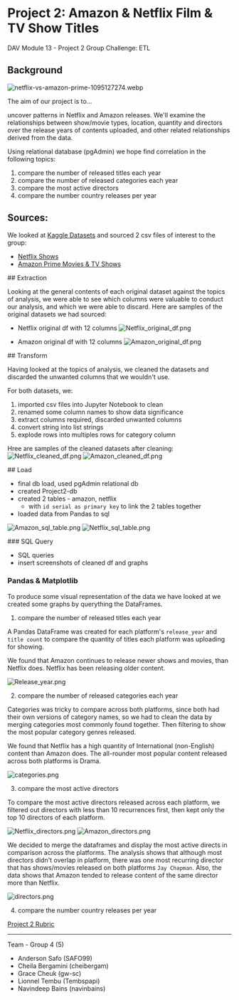 # Project 2: Amazon & Netflix Film & TV Show Titles
DAV Module 13 - Project 2 Group Challenge: ETL

## Background 

![netflix-vs-amazon-prime-1095127274.webp](Images/netflix-vs-amazon-prime-1095127274.webp)

<!-- 

√ Proposal cites at least two sources of data
√ Proposal includes the type of final production database to load the data into (relational or non-relational)
√ Gives relevant and succinct description of findings (2–3 sentences)

-->

The aim of our project is to...
<!-- uncover patterns in credit card fraud. We’ll examine relationships between transaction types and location, purchase prices and times of day, purchase trends over the course of a year, and other related relationships derived from the data. -->
uncover patterns in Netflix and Amazon releases. We'll examine the relationships between show/movie types, location, quantity and directors over the release years of contents uploaded, and other related relationships derived from the data.

Using relational database (pgAdmin) we hope find correlation in the following topics:
1. compare the number of released titles each year
2. compare the number of released categories each year
3. compare the most active directors
4. compare the number country releases per year


## Sources:

We looked at [Kaggle Datasets](https://www.kaggle.com/datasets/) and sourced 2 csv files of interest to the group:
* [Netflix Shows](https://www.kaggle.com/datasets/shivamb/netflix-shows)
* [Amazon Prime Movies & TV Shows](https://www.kaggle.com/datasets/shivamb/amazon-prime-movies-and-tv-shows)

<!-- 

√ Extract: indicates the original data sources and how the data were formatted at a professional level
√ Transform: explains what data clearing or transformation was required at a professional level
√ Load: explains the final database, tables/collections, and why the topic was chosen at a professional level 

-->

## Extraction

Looking at the general contents of each original dataset against the topics of analysis, we were able to see which columns were valuable to conduct our analysis, and which we were able to discard. Here are samples of the original datasets we had sourced:

* Netflix original df with 12 columns
![Netflix_original_df.png](Images/Netflix_original_df.png)

* Amazon original df with 12 columns
![Amazon_original_df.png](Images/Amazon_original_df.png)


## Transform

Having looked at the topics of analysis, we cleaned the datasets and discarded the unwanted columns that we wouldn't use.

For both datasets, we:
1. imported csv files into Jupyter Notebook to clean
2. renamed some column names to show data significance
3. extract columns required, discarded unwanted columns
4. convert string into list strings
5. explode rows into multiples rows for category column

Hree are samples of the cleaned datasets after cleaning:
![Netflix_cleaned_df.png](Images/Netflix_cleaned_df.png)
![Amazon_cleaned_df.png](Images/Amazon_cleaned_df.png)


## Load

* final db load, used pgAdmin relational db
* created Project2-db
* created 2 tables - amazon, netflix
    * with `id serial as primary key` to link the 2 tables together
* loaded data from Pandas to sql

![Amazon_sql_table.png](Images/Amazon_sql_table.png)
![Netflix_sql_table.png](Images/Netflix_sql_table.png)

### SQL Query

* SQL queries
* insert screenshots of cleaned df and graphs

### Pandas & Matplotlib

To produce some visual representation of the data we have looked at we created some graphs by querything the DataFrames.


1. compare the number of released titles each year

A Pandas DataFrame was created for each platform's `release_year` and `title count` to compare the quantity of titles each platform was uploading for showing. 

We found that Amazon continues to release newer shows and movies, than Netflix does. Netflix has been releasing older content.

![Release_year.png](Images/Release_year.png)

2. compare the number of released categories each year

Categories was tricky to compare across both platforms, since both had their own versions of category names, so we had to clean the data by merging categories most commonly found together. Then filtering to show the most popular category genres released.

We found that Netflix has a high quantity of International (non-English) content than Amazon does. The all-rounder most popular content released across both platforms is Drama.

![categories.png](Images/categories.png)

3. compare the most active directors

To compare the most active directors released across each platform, we filtered out directors with less than 10 recurrences first, then kept only the top 10 directors of each platform. 

![Netflix_directors.png](Images/Netflix_directors.png)
![Amazon_directors.png](Images/Amazon_directors.png)



We decided to merge the dataframes and display the most active directs in comparison across the platforms. The analysis shows that although most directors didn't overlap in platform, there was one most recurring director that has shows/movies released on both platforms `Jay Chapman`.
Also, the data shows that Amazon tended to release content of the same director more than Netflix.

![directors.png](Images/directors.png)

4. compare the number country releases per year



<!--

√ Successfully uploaded to GitHub; demonstrating professional quality of presentation
√ GitHub repository is free of unnecessary files and folders and has an appropriate .gitignore in use
√ The README is customized to a professional level

 -->


[Project 2 Rubric](https://docs.google.com/document/d/1-sJWb5pq3OeFBPAZ_IDXR9LJvY7PoCUickgjTsPVnWo/edit)

- - -

 Team - Group 4 (5)

* Anderson Safo (SAFO99)
* Cheila Bergamini (cheibergam)
* Grace Cheuk (gw-sc)
* Lionnel Tembu (Tembspapi)
* Navindeep Bains (navinbains)
